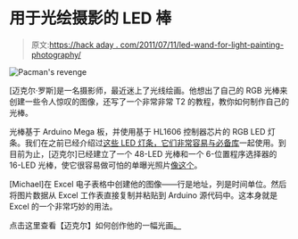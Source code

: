 # 用于光绘摄影的 LED 棒

> 原文:[https://hack aday . com/2011/07/11/led-wand-for-light-painting-photography/](https://hackaday.com/2011/07/11/led-wand-for-light-painting-photography/)

![](../Images/0b3cd9e3ca48c5230331f11ea2bdb352.png "Pacman's revenge")

[迈克尔·罗斯]是一名摄影师，最近迷上了光线绘画。他想出了自己的 RGB 光棒来创建一些令人惊叹的图像，还写了一个非常非常 T2 的教程，教你如何制作自己的光棒。

光棒基于 Arduino Mega 板，并使用基于 HL1606 控制器芯片的 RGB LED 灯条。我们在之前已经介绍过[这些 LED 灯条，它们非常容易与](http://hackaday.com/2009/06/17/addressable-rgb-led-strip/)[必备库](http://code.google.com/p/ledstrip/)一起使用。到目前为止，[迈克尔]已经建立了一个 48-LED 光棒和一个 6-位置程序选择器的 16-LED 光棒，使它很容易做可怕的单曝光照片[像这个](http://www.flickr.com/photos/txross/4318279412/in/set-72157627095796838)。

[Michael]在 Excel 电子表格中创建他的图像——行是地址，列是时间单位。然后将图片数据从 Excel 工作表直接复制并粘贴到 Arduino 源代码中。这本身就是 Excel 的一个非常巧妙的用法。

点击这里查看【迈克尔】如何创作他的一幅光画[。](http://www.flickr.com/photos/txross/4276026790/in/set-72157627095796838)